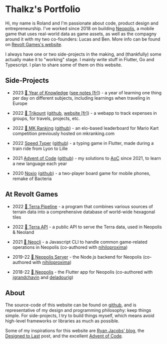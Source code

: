 # Thalkz's Portfolio

Hi, my name is Roland and I'm passionate about code, product design and entrepreneurship. I've worked since 2018 on building [Neopolis](https://neopolis.io), a mobile game that uses real-world data as game assets, as well as  the compagny around it with my two co-founders: Lucas and Ben. More info can be found on [Revolt Games's website](https://revoltgames.io).

I always have one or two side-projects in the making, and (thankfully) some actually make it to "working" stage. I mainly write stuff in Flutter, Go and Typescript. I plan to share some of them on this website.

## Side-Projects
- 2023 [🚧 Year of Knowledge](/pages/yearofknowledge) ([see notes [fr]](#)) - a year of learning one thing per day on different subjects, including learnings when traveling in Europe

- 2022 [🚧 Trikount](/pages/trikount) ([github](https://github.com/thalkz/trikount), [website [fr]](https://trikount.com)) - a webapp to track expenses in groups, for travels, projects, etc.

- 2022 [🚧 MK Ranking](/pages/mkranking) ([github](https://github.com/thalkz/mkranking)) - an elo-based leaderboard for Mario Kart competition previously hosted on mkranking.com

- 2022 [Speed Typer](/pages/speedtyper) ([github](https://github.com/thalkz/speed_typer)) - a typing game in Flutter, made during a train ride from Lyon to Lille

- 2021 [Advent of Code](/pages/adventofcode) ([github](https://github.com/thalkz/advent_of_code)) - my solutions to [AoC](https://adventofcode.com) since 2021, to learn a new language each year

- 2020 [Noxio](/pages/noxio) ([github](https://github.com/thalkz/noxio)) - a two-player board game for mobile phones, remake of Bacteria

## At Revolt Games
- 2022 [🚧 Terra Pipeline](/pages/terra) - a program that combines various sources of terrain data into a comprehensive database of world-wide hexagonal tiles

- 2022 [🚧 Terra API](/pages/terra) - a public API to serve the Terra data, used in Neopolis & Neoland

- 2021 [🚧 Neocli](/pages/neocli) - a Javascript CLI to handle common game-related operations in Neopolis (co-authored with [nihiloproxima](https://github.com/nihiloproxima))

- 2019-22 [🚧 Neopolis Server](/pages/neopolis) - the Node.js backend for Neopolis (co-authored with [nihiloproxima](https://github.com/nihiloproxima))

- 2018-22 [🚧 Neopolis](/pages/neopolis) - the Flutter app for Neopolis (co-authored with [jgrandchavin](https://github.com/jgrandchavin) and [deladourig](https://github.com/deladourig))

## About

The source-code of this website can be found on [github](https://github.com/thalkz), and is representative of my design and programming philosophy: keep things simple. For side-projects, I try to build things myself, which means avoid high-level frameworks or libraries as much as possible. 

Some of my inspirations for this website are [Ryan Jacobs' blog](https://blog.notryan.com/), the [Designed to Last](https://jeffhuang.com/designed_to_last/) post, and the excellent [Advent of Code](https://adventofcode.com).